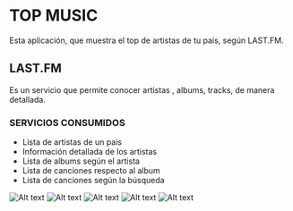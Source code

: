 # TOP MUSIC


Esta aplicación, que muestra el top de artistas de tu país, según LAST.FM.

## LAST.FM
Es un servicio que permite conocer artistas , albums, tracks, de manera detallada.
 
### SERVICIOS CONSUMIDOS

* Lista de artistas de un país
* Información detallada de los artistas
* Lista de albums según el artista
* Lista de canciones respecto al album
* Lista de canciones según la búsqueda

![Alt text](readme_image/01.png "Top de artistas")
![Alt text](readme_image/02.png "Detale de artistas")
![Alt text](readme_image/03.png "Lista de albums")
![Alt text](readme_image/04.png "Lista de pistas")
![Alt text](readme_image/05.png "Búsqueda de artistas, canciones")